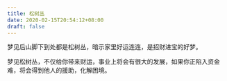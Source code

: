 ```yaml
---
title: 松树丛
date: 2020-02-15T20:54:12+08:00
draft: false
---
```


梦见后山脚下到处都是松树丛，暗示家里好运连连，是招财进宝的好梦。

梦见松树丛，不仅给你带来财运，事业上将会有很大的发展，如果你正陷入资金难，将会得到他人的援助，化解困境。

